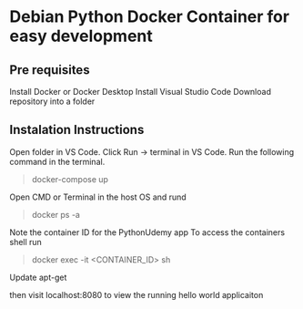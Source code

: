 # Debian Python Docker Container for easy development

## Pre requisites
Install Docker or Docker Desktop
Install Visual Studio Code
Download repository into a folder

## Instalation Instructions
Open folder in VS Code.
Click Run -> terminal in VS Code.
Run the following command in the terminal.

> docker-compose up

Open CMD or Terminal in the host OS and rund
> docker ps -a

Note the container ID for the PythonUdemy app
To access the containers shell run
> docker exec -it <CONTAINER_ID> sh

Update apt-get

then visit localhost:8080 to view the running hello world applicaiton

